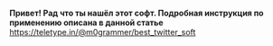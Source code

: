 **Привет! Рад что ты нашёл этот софт. Подробная инструкция по применению описана в данной статье**
https://teletype.in/@m0grammer/best_twitter_soft